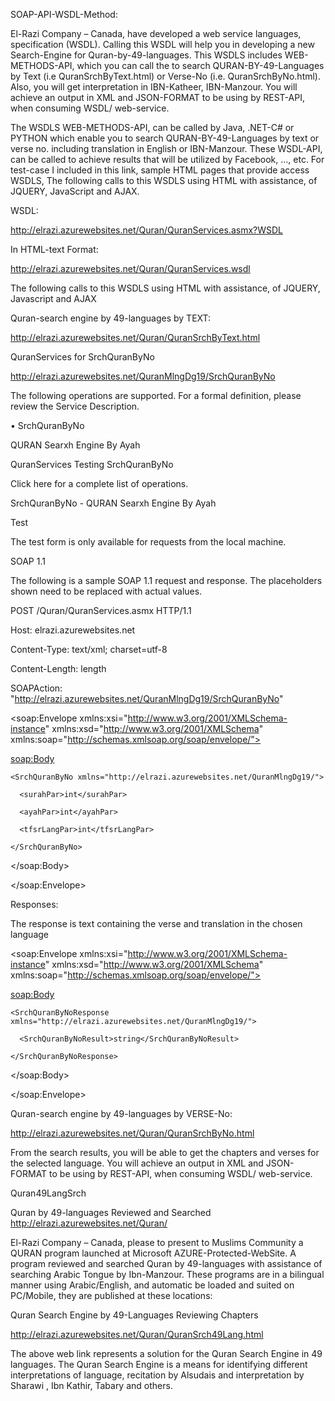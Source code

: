 SOAP-API-WSDL-Method:

El-Razi Company – Canada,  have developed a web service languages, specification (WSDL). Calling this WSDL will help you in developing a new Search-Engine for Quran-by-49-languages. This WSDLS includes WEB-METHODS-API, which you can call the to search QURAN-BY-49-Languages by Text (i.e QuranSrchByText.html) or Verse-No (i.e. QuranSrchByNo.html). Also, you will get interpretation in IBN-Katheer, IBN-Manzour. You will achieve an output in XML and JSON-FORMAT to be using by REST-API, when consuming WSDL/ web-service.
 

The WSDLS WEB-METHODS-API,  can be called by Java, .NET-C# or PYTHON which enable you to search QURAN-BY-49-Languages by text or verse no. including translation in English or IBN-Manzour. These WSDL-API, can be called to achieve results that will be utilized by Facebook, …, etc. For test-case I included in this link, sample HTML pages that provide access WSDLS, The following calls to this WSDLS using HTML with assistance, of JQUERY, JavaScript and AJAX.


WSDL:

http://elrazi.azurewebsites.net/Quran/QuranServices.asmx?WSDL

In HTML-text Format:

http://elrazi.azurewebsites.net/Quran/QuranServices.wsdl

The following calls to this WSDLS using HTML with assistance, of JQUERY, Javascript and AJAX

Quran-search engine by 49-languages by TEXT:

http://elrazi.azurewebsites.net/Quran/QuranSrchByText.html


QuranServices for SrchQuranByNo

http://elrazi.azurewebsites.net/QuranMlngDg19/SrchQuranByNo


The following operations are supported. For a formal definition, please review the Service Description.

•	SrchQuranByNo

QURAN Searxh Engine By Ayah

QuranServices Testing SrchQuranByNo


Click here for a complete list of operations.

SrchQuranByNo - QURAN Searxh Engine By Ayah

Test

The test form is only available for requests from the local machine.

SOAP 1.1

The following is a sample SOAP 1.1 request and response. The placeholders shown need to be replaced with actual values.

POST /Quran/QuranServices.asmx HTTP/1.1

Host: elrazi.azurewebsites.net

Content-Type: text/xml; charset=utf-8

Content-Length: length

SOAPAction: "http://elrazi.azurewebsites.net/QuranMlngDg19/SrchQuranByNo"


<?xml version="1.0" encoding="utf-8"?>

<soap:Envelope xmlns:xsi="http://www.w3.org/2001/XMLSchema-instance" xmlns:xsd="http://www.w3.org/2001/XMLSchema" xmlns:soap="http://schemas.xmlsoap.org/soap/envelope/">

  <soap:Body>
  
    <SrchQuranByNo xmlns="http://elrazi.azurewebsites.net/QuranMlngDg19/">
    
      <surahPar>int</surahPar>
      
      <ayahPar>int</ayahPar>
      
      <tfsrLangPar>int</tfsrLangPar>
      
    </SrchQuranByNo>
    
  </soap:Body>
  
</soap:Envelope>

Responses:

The response is text containing the verse and translation in the chosen language

<?xml version="1.0" encoding="utf-8"?>

<soap:Envelope xmlns:xsi="http://www.w3.org/2001/XMLSchema-instance" xmlns:xsd="http://www.w3.org/2001/XMLSchema" xmlns:soap="http://schemas.xmlsoap.org/soap/envelope/">

  <soap:Body>
  
    <SrchQuranByNoResponse xmlns="http://elrazi.azurewebsites.net/QuranMlngDg19/">
    
      <SrchQuranByNoResult>string</SrchQuranByNoResult>
      
    </SrchQuranByNoResponse>
    
  </soap:Body>
  
</soap:Envelope>



Quran-search engine by 49-languages by VERSE-No:

http://elrazi.azurewebsites.net/Quran/QuranSrchByNo.html

From the search results, you will be able to get the chapters and verses for the selected language. You will achieve an output in XML and JSON-FORMAT to be using by REST-API, when consuming WSDL/ web-service.

Quran49LangSrch

Quran by 49-languages Reviewed and Searched http://elrazi.azurewebsites.net/Quran/

El-Razi Company – Canada, please to present to Muslims Community a QURAN program launched at Microsoft AZURE-Protected-WebSite. A program reviewed and searched Quran by 49-languages with assistance of searching Arabic Tongue by Ibn-Manzour. These programs are in a bilingual manner using Arabic/English, and automatic be loaded and suited on PC/Mobile, they are published at these locations:

Quran Search Engine by 49-Languages Reviewing Chapters

http://elrazi.azurewebsites.net/Quran/QuranSrch49Lang.html

The above web link represents a solution for the Quran Search Engine in 49 languages. The Quran Search Engine is a means for identifying different interpretations of language, recitation by Alsudais and interpretation by Sharawi , Ibn Kathir, Tabary and others.
